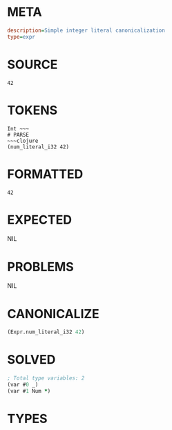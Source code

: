 # META
~~~ini
description=Simple integer literal canonicalization
type=expr
~~~
# SOURCE
~~~roc
42
~~~
# TOKENS
~~~text
Int ~~~
# PARSE
~~~clojure
(num_literal_i32 42)
~~~
# FORMATTED
~~~roc
42
~~~
# EXPECTED
NIL
# PROBLEMS
NIL
# CANONICALIZE
~~~clojure
(Expr.num_literal_i32 42)
~~~
# SOLVED
~~~clojure
; Total type variables: 2
(var #0 _)
(var #1 Num *)
~~~
# TYPES
~~~roc
~~~
